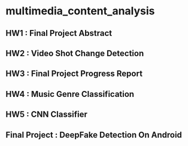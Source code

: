 # multimedia_content_analysis
## HW1 : Final Project Abstract  
## HW2 : Video Shot Change Detection  
## HW3 : Final Project Progress Report  
## HW4 : Music Genre Classification  
## HW5 : CNN Classifier  
## Final Project : DeepFake Detection On Android

